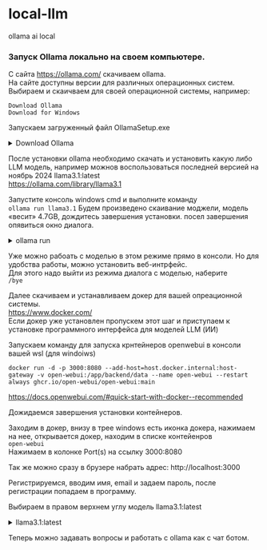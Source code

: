 # local-llm
ollama ai local

### Запуск Ollama локально на своем компьютере. 

С сайта https://ollama.com/ скачиваем ollama. \
На сайте доступны версии для различных операционных систем. \
Выбираем и скаичваем для своей операционной системы, например:
```
Download Ollama
Download for Windows
```
Запускаем загруженный файл OllamaSetup.exe

<details><summary>Download Ollama</summary>
<p>

![2024-11-14_16-20-15](https://github.com/user-attachments/assets/8ae244ca-cbcc-4f16-b8ba-6ea285c78383)

</p>
</details>

После установки ollama необходимо скачать и установить какую либо LLM модель, например можнов воспользоваться последней версией на ноябрь 2024 llama3.1:latest \
https://ollama.com/library/llama3.1 

Запустите консоль windows cmd и выполните команду \
```ollama run llama3.1``` 
Будем произведено скаивание моджели, модель «весит» 4.7GB, дождитесь завершения установки. посел завершения опявиться окно диалога.

<details><summary>ollama run</summary>
<p>

![2024-11-14_16-42-23](https://github.com/user-attachments/assets/18ebb523-f133-4999-a048-cdcb87b1b0f6)

</p>
</details>

Уже можно рабоать с моделью в этом режиме прямо в консоли. Но для удобства работы, можно установить веб-интрфейс. \
Для этого надо выйти из режима диалога с моделью, наберите \
```/bye ```

Далее скачиваем и устанавливаем докер для вашей опреационной системы. \
https://www.docker.com/ \
Если докер уже установлен пропускем этот шаг и приступаем к установке программного интерфейса для моделей LLM (ИИ)

Запускаем команду для запуска крнтейнеров openwebui в консоли вашей wsl (для windoiws)
```
docker run -d -p 3000:8080 --add-host=host.docker.internal:host-gateway -v open-webui:/app/backend/data --name open-webui --restart always ghcr.io/open-webui/open-webui:main
```
https://docs.openwebui.com/#quick-start-with-docker--recommended 

Дожидаемся завершения установки контейнеров. 

Заходим в докер, внизу в трее windows есть иконка докера, нажимаем на нее, открывается докер, находим в списке контейенров \
```open-webui``` \
Нажимаем в колонке Port(s) на ссылку 3000:8080 

Так же можно сразу в брузере набрать адрес: http://localhost:3000 

Регистрируемся, вводим имя, email и задаем пароль, после регистрации попадаем в программу.

Выбираем в правом верхнем углу модель llama3.1:latest

<details><summary>llama3.1:latest</summary>
<p>

![2024-11-14_11-56-31](https://github.com/user-attachments/assets/9ddeb16a-7f5b-40b2-9dab-c1d9dc3756e7)


</p>
</details> 

Теперь можно задавать вопросы и работать с ollama как с чат ботом.
